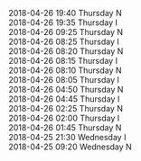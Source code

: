 2018-04-26 19:40 Thursday  N  
2018-04-26 19:35 Thursday  I  
2018-04-26 09:25 Thursday  N  
2018-04-26 08:25 Thursday  I  
2018-04-26 08:20 Thursday  N  
2018-04-26 08:15 Thursday  I  
2018-04-26 08:10 Thursday  N  
2018-04-26 08:05 Thursday  I  
2018-04-26 04:50 Thursday  N  
2018-04-26 04:45 Thursday  I  
2018-04-26 02:25 Thursday  N  
2018-04-26 02:00 Thursday  I  
2018-04-26 01:45 Thursday  N  
2018-04-25 21:30 Wednesday  I  
2018-04-25 09:20 Wednesday  N  
